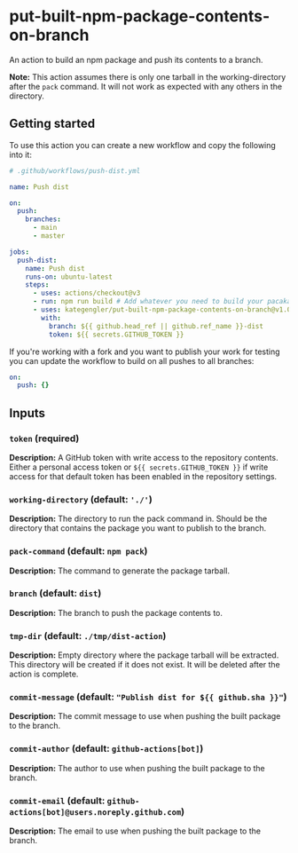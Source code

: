 # put-built-npm-package-contents-on-branch

An action to build an npm package and push its contents to a branch.

**Note:** This action assumes there is only one tarball in the working-directory
after the `pack` command. It will not work as expected with any others in the 
directory.

## Getting started 

To use this action you can create a new workflow and copy the following into it: 

```yaml
# .github/workflows/push-dist.yml

name: Push dist

on:
  push:
    branches:
      - main
      - master

jobs:
  push-dist:
    name: Push dist
    runs-on: ubuntu-latest
    steps:
      - uses: actions/checkout@v3
      - run: npm run build # Add whatever you need to build your pacakage here
      - uses: kategengler/put-built-npm-package-contents-on-branch@v1.0.0
        with:
          branch: ${{ github.head_ref || github.ref_name }}-dist
          token: ${{ secrets.GITHUB_TOKEN }}
```

If you're working with a fork and you want to publish your work for testing you can update the workflow to build on all pushes to all branches: 

```yaml
on:
  push: {}
```

## Inputs

### `token` (required)

**Description:** A GitHub token with write access to the repository contents. 
Either a personal access token or `${{ secrets.GITHUB_TOKEN }}` if write access 
for that default token has been enabled in the repository settings.

### `working-directory` (default: `'./'`)

**Description:** The directory to run the pack command in. Should be the directory
that contains the package you want to publish to the branch.

### `pack-command` (default: `npm pack`)

**Description:** The command to generate the package tarball.

### `branch` (default: `dist`)

**Description:** The branch to push the package contents to.

### `tmp-dir` (default: `./tmp/dist-action`)

**Description:** Empty directory where the package tarball will be extracted. 
This directory will be created if it does not exist. It will be deleted after
the action is complete.

### `commit-message` (default: `"Publish dist for ${{ github.sha }}"`)

**Description:** The commit message to use when pushing the built package to the branch.

### `commit-author` (default: `github-actions[bot]`)

**Description:** The author to use when pushing the built package to the branch.

### `commit-email` (default: `github-actions[bot]@users.noreply.github.com`)

**Description:** The email to use when pushing the built package to the branch.
